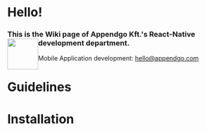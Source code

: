 # Hello!

### This is the Wiki page of Appendgo Kft.'s React-Native development department. <img height="70" style="float:left" src="https://user-images.githubusercontent.com/645053/236628029-2b639e90-a9a2-40f1-ba2d-8d77181ae27a.png">

Mobile Application development: hello@appendgo.com

# Guidelines

# Installation



